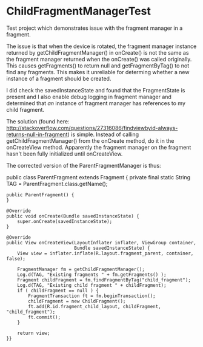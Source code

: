 # ChildFragmentManagerTest
Test project which demonstrates issue with the fragment manager in a fragment.

The issue is that when the device is rotated, the fragment manager instance returned by getChildFragmentManager() in onCreate() is not the same as the fragment manager returned when the onCreate() was called originally. This causes getFragments() to return null and getFragmentByTag() to not find any fragments. This makes it unreliable for determing whether a new instance of a fragment should be created.

I did check the savedInstanceState and found that the FragmentState is present and I also enable debug logging in fragment manager and determined that *an* instance of fragment manager has references to my child fragment.

The solution (found here: http://stackoverflow.com/questions/27316086/findviewbyid-always-returns-null-in-fragment) is simple. Instead of calling getChildFragmentManager() from the onCreate method, do it in the onCreateView method. Apparently the fragment manager on the fragment hasn't been fully initialized until onCreateView.

The corrected version of the ParentFragmentManager is thus:

public class ParentFragment extends Fragment {
    private final static String TAG = ParentFragment.class.getName();

    public ParentFragment() {
    }

    @Override
    public void onCreate(Bundle savedInstanceState) {
        super.onCreate(savedInstanceState);
    }

    @Override
    public View onCreateView(LayoutInflater inflater, ViewGroup container,
                             Bundle savedInstanceState) {
        View view = inflater.inflate(R.layout.fragment_parent, container, false);

        FragmentManager fm = getChildFragmentManager();
        Log.d(TAG, "Existing fragments " + fm.getFragments() );
        Fragment childFragment = fm.findFragmentByTag("child_fragment");
        Log.d(TAG, "Existing child fragment " + childFragment);
        if ( childFragment == null ) {
            FragmentTransaction ft = fm.beginTransaction();
            childFragment = new ChildFragment();
            ft.add(R.id.fragment_child_layout, childFragment, "child_fragment");
            ft.commit();
        }

        return view;
    }}
